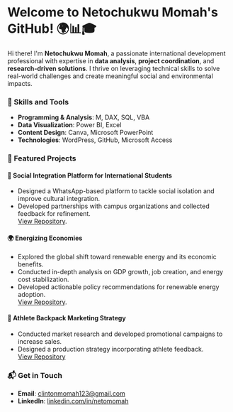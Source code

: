 # Welcome to Netochukwu Momah's GitHub! 🌍📊🎓  

Hi there! I'm **Netochukwu Momah**, a passionate international development professional with expertise in **data analysis**, **project coordination**, and **research-driven solutions**. I thrive on leveraging technical skills to solve real-world challenges and create meaningful social and environmental impacts.  

### 🔧 Skills and Tools  
- **Programming & Analysis**: M, DAX, SQL, VBA  
- **Data Visualization**: Power BI, Excel  
- **Content Design**: Canva, Microsoft PowerPoint  
- **Technologies**: WordPress, GitHub, Microsoft Access  

### 🌟 Featured Projects  
#### 📱 **Social Integration Platform for International Students**  
- Designed a WhatsApp-based platform to tackle social isolation and improve cultural integration.  
- Developed partnerships with campus organizations and collected feedback for refinement.  
[View Repository](https://github.com/Netomomah/Writing-the-Idea).

#### 🌍 **Energizing Economies**  
- Explored the global shift toward renewable energy and its economic benefits.  
- Conducted in-depth analysis on GDP growth, job creation, and energy cost stabilization.  
- Developed actionable policy recommendations for renewable energy adoption.  
[View Repository](https://github.com/Netomomah/Sustainable-energy).

#### 🎒 **Athlete Backpack Marketing Strategy**  
- Conducted market research and developed promotional campaigns to increase sales.  
- Designed a production strategy incorporating athlete feedback.  
[View Repository](https://github.com/Netomomah/Market-Analysis)

### 📬 Get in Touch  
- **Email**: [clintonmomah123@gmail.com](mailto:clintonmomah123@gmail.com)  
- **LinkedIn**: [linkedin.com/in/netomomah](https://linkedin.com/in/netomomah)  
